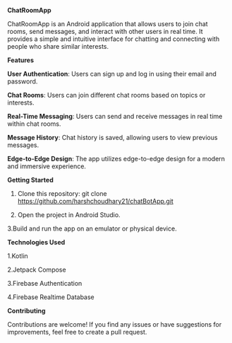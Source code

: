 **ChatRoomApp**

ChatRoomApp is an Android application that allows users to join chat rooms, send messages, and interact with other users in real time. It provides a simple and intuitive interface for chatting and connecting with people who share similar interests.

**Features**

**User Authentication**: Users can sign up and log in using their email and password.

**Chat Rooms**: Users can join different chat rooms based on topics or interests.

**Real-Time Messaging**: Users can send and receive messages in real time within chat rooms.

**Message History**: Chat history is saved, allowing users to view previous messages.

**Edge-to-Edge Design**: The app utilizes edge-to-edge design for a modern and immersive experience.



**Getting Started**

1. Clone this repository: git clone https://github.com/harshchoudhary21/chatBotApp.git

2. Open the project in Android Studio.

3.Build and run the app on an emulator or physical device.

**Technologies Used**

1.Kotlin

2.Jetpack Compose

3.Firebase Authentication

4.Firebase Realtime Database

**Contributing**


Contributions are welcome! If you find any issues or have suggestions for improvements, feel free to create a pull request.

